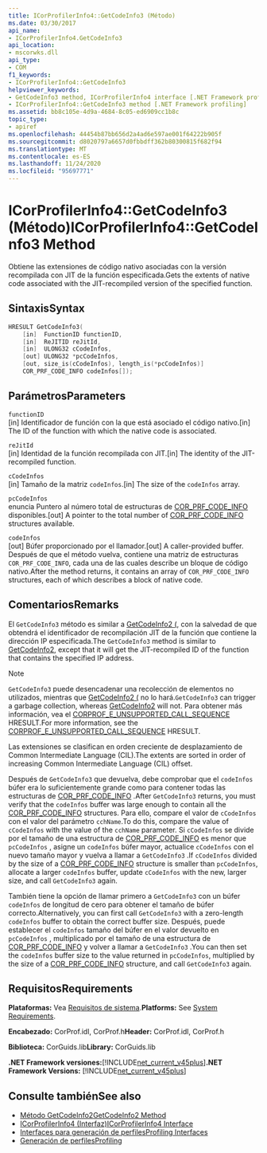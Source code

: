 ```yaml
---
title: ICorProfilerInfo4::GetCodeInfo3 (Método)
ms.date: 03/30/2017
api_name:
- ICorProfilerInfo4.GetCodeInfo3
api_location:
- mscorwks.dll
api_type:
- COM
f1_keywords:
- ICorProfilerInfo4::GetCodeInfo3
helpviewer_keywords:
- GetCodeInfo3 method, ICorProfilerInfo4 interface [.NET Framework profiling]
- ICorProfilerInfo4::GetCodeInfo3 method [.NET Framework profiling]
ms.assetid: bb8c105e-4d9a-4684-8c05-ed6909cc1b8c
topic_type:
- apiref
ms.openlocfilehash: 44454b87bb656d2a4ad6e597ae001f64222b905f
ms.sourcegitcommit: d8020797a6657d0fbbdff362b80300815f682f94
ms.translationtype: MT
ms.contentlocale: es-ES
ms.lasthandoff: 11/24/2020
ms.locfileid: "95697771"
---
```

# <a name="icorprofilerinfo4getcodeinfo3-method"></a><span data-ttu-id="d2623-102">ICorProfilerInfo4::GetCodeInfo3 (Método)</span><span class="sxs-lookup"><span data-stu-id="d2623-102">ICorProfilerInfo4::GetCodeInfo3 Method</span></span>

<span data-ttu-id="d2623-103">Obtiene las extensiones de código nativo asociadas con la versión recompilada con JIT de la función especificada.</span><span class="sxs-lookup"><span data-stu-id="d2623-103">Gets the extents of native code associated with the JIT-recompiled version of the specified function.</span></span>  
  
## <a name="syntax"></a><span data-ttu-id="d2623-104">Sintaxis</span><span class="sxs-lookup"><span data-stu-id="d2623-104">Syntax</span></span>  
  
```cpp  
HRESULT GetCodeInfo3(  
    [in]  FunctionID functionID,  
    [in]  ReJITID reJitId,  
    [in]  ULONG32 cCodeInfos,  
    [out] ULONG32 *pcCodeInfos,  
    [out, size_is(cCodeInfos), length_is(*pcCodeInfos)]  
    COR_PRF_CODE_INFO codeInfos[]);  
```  
  
## <a name="parameters"></a><span data-ttu-id="d2623-105">Parámetros</span><span class="sxs-lookup"><span data-stu-id="d2623-105">Parameters</span></span>  

 `functionID`  
 <span data-ttu-id="d2623-106">[in] Identificador de función con la que está asociado el código nativo.</span><span class="sxs-lookup"><span data-stu-id="d2623-106">[in] The ID of the function with which the native code is associated.</span></span>  
  
 `reJitId`  
 <span data-ttu-id="d2623-107">[in] Identidad de la función recompilada con JIT.</span><span class="sxs-lookup"><span data-stu-id="d2623-107">[in] The identity of the JIT-recompiled function.</span></span>  
  
 `cCodeInfos`  
 <span data-ttu-id="d2623-108">[in] Tamaño de la matriz `codeInfos`.</span><span class="sxs-lookup"><span data-stu-id="d2623-108">[in] The size of the `codeInfos` array.</span></span>  
  
 `pcCodeInfos`  
 <span data-ttu-id="d2623-109">enuncia Puntero al número total de estructuras de [COR_PRF_CODE_INFO](cor-prf-code-info-structure.md) disponibles.</span><span class="sxs-lookup"><span data-stu-id="d2623-109">[out] A pointer to the total number of [COR_PRF_CODE_INFO](cor-prf-code-info-structure.md) structures available.</span></span>  
  
 `codeInfos`  
 <span data-ttu-id="d2623-110">[out] Búfer proporcionado por el llamador.</span><span class="sxs-lookup"><span data-stu-id="d2623-110">[out] A caller-provided buffer.</span></span> <span data-ttu-id="d2623-111">Después de que el método vuelva, contiene una matriz de estructuras `COR_PRF_CODE_INFO`, cada una de las cuales describe un bloque de código nativo.</span><span class="sxs-lookup"><span data-stu-id="d2623-111">After the method returns, it contains an array of `COR_PRF_CODE_INFO` structures, each of which describes a block of native code.</span></span>  
  
## <a name="remarks"></a><span data-ttu-id="d2623-112">Comentarios</span><span class="sxs-lookup"><span data-stu-id="d2623-112">Remarks</span></span>  

 <span data-ttu-id="d2623-113">El `GetCodeInfo3` método es similar a [GetCodeInfo2 (](icorprofilerinfo2-getcodeinfo2-method.md), con la salvedad de que obtendrá el identificador de recompilación JIT de la función que contiene la dirección IP especificada.</span><span class="sxs-lookup"><span data-stu-id="d2623-113">The `GetCodeInfo3` method is similar to [GetCodeInfo2](icorprofilerinfo2-getcodeinfo2-method.md), except that it will get the JIT-recompiled ID of the function that contains the specified IP address.</span></span>  
  
> [!NOTE]
> <span data-ttu-id="d2623-114">`GetCodeInfo3` puede desencadenar una recolección de elementos no utilizados, mientras que [GetCodeInfo2 (](icorprofilerinfo2-getcodeinfo2-method.md) no lo hará.</span><span class="sxs-lookup"><span data-stu-id="d2623-114">`GetCodeInfo3` can trigger a garbage collection, whereas [GetCodeInfo2](icorprofilerinfo2-getcodeinfo2-method.md) will not.</span></span> <span data-ttu-id="d2623-115">Para obtener más información, vea el [CORPROF_E_UNSUPPORTED_CALL_SEQUENCE](corprof-e-unsupported-call-sequence-hresult.md) HRESULT.</span><span class="sxs-lookup"><span data-stu-id="d2623-115">For more information, see the [CORPROF_E_UNSUPPORTED_CALL_SEQUENCE](corprof-e-unsupported-call-sequence-hresult.md) HRESULT.</span></span>  
  
 <span data-ttu-id="d2623-116">Las extensiones se clasifican en orden creciente de desplazamiento de Common Intermediate Language (CIL).</span><span class="sxs-lookup"><span data-stu-id="d2623-116">The extents are sorted in order of increasing Common Intermediate Language (CIL) offset.</span></span>  
  
 <span data-ttu-id="d2623-117">Después de `GetCodeInfo3` que devuelva, debe comprobar que el `codeInfos` búfer era lo suficientemente grande como para contener todas las estructuras de [COR_PRF_CODE_INFO](cor-prf-code-info-structure.md) .</span><span class="sxs-lookup"><span data-stu-id="d2623-117">After `GetCodeInfo3` returns, you must verify that the `codeInfos` buffer was large enough to contain all the [COR_PRF_CODE_INFO](cor-prf-code-info-structure.md) structures.</span></span> <span data-ttu-id="d2623-118">Para ello, compare el valor de `cCodeInfos` con el valor del parámetro `cchName`.</span><span class="sxs-lookup"><span data-stu-id="d2623-118">To do this, compare the value of `cCodeInfos` with the value of the `cchName` parameter.</span></span> <span data-ttu-id="d2623-119">Si `cCodeInfos` se divide por el tamaño de una estructura de [COR_PRF_CODE_INFO](cor-prf-code-info-structure.md) es menor que `pcCodeInfos` , asigne un `codeInfos` búfer mayor, actualice `cCodeInfos` con el nuevo tamaño mayor y vuelva a llamar a `GetCodeInfo3` .</span><span class="sxs-lookup"><span data-stu-id="d2623-119">If `cCodeInfos` divided by the size of a [COR_PRF_CODE_INFO](cor-prf-code-info-structure.md) structure is smaller than `pcCodeInfos`, allocate a larger `codeInfos` buffer, update `cCodeInfos` with the new, larger size, and call `GetCodeInfo3` again.</span></span>  
  
 <span data-ttu-id="d2623-120">También tiene la opción de llamar primero a `GetCodeInfo3` con un búfer `codeInfos` de longitud de cero para obtener el tamaño de búfer correcto.</span><span class="sxs-lookup"><span data-stu-id="d2623-120">Alternatively, you can first call `GetCodeInfo3` with a zero-length `codeInfos` buffer to obtain the correct buffer size.</span></span> <span data-ttu-id="d2623-121">Después, puede establecer el `codeInfos` tamaño del búfer en el valor devuelto en `pcCodeInfos` , multiplicado por el tamaño de una estructura de [COR_PRF_CODE_INFO](cor-prf-code-info-structure.md) y volver a llamar a `GetCodeInfo3` .</span><span class="sxs-lookup"><span data-stu-id="d2623-121">You can then set the `codeInfos` buffer size to the value returned in `pcCodeInfos`, multiplied by the size of a [COR_PRF_CODE_INFO](cor-prf-code-info-structure.md) structure, and call `GetCodeInfo3` again.</span></span>  
  
## <a name="requirements"></a><span data-ttu-id="d2623-122">Requisitos</span><span class="sxs-lookup"><span data-stu-id="d2623-122">Requirements</span></span>  

 <span data-ttu-id="d2623-123">**Plataformas:** Vea [Requisitos de sistema](../../get-started/system-requirements.md).</span><span class="sxs-lookup"><span data-stu-id="d2623-123">**Platforms:** See [System Requirements](../../get-started/system-requirements.md).</span></span>  
  
 <span data-ttu-id="d2623-124">**Encabezado:** CorProf.idl, CorProf.h</span><span class="sxs-lookup"><span data-stu-id="d2623-124">**Header:** CorProf.idl, CorProf.h</span></span>  
  
 <span data-ttu-id="d2623-125">**Biblioteca:** CorGuids.lib</span><span class="sxs-lookup"><span data-stu-id="d2623-125">**Library:** CorGuids.lib</span></span>  
  
 <span data-ttu-id="d2623-126">**.NET Framework versiones:**[!INCLUDE[net_current_v45plus](../../../../includes/net-current-v45plus-md.md)]</span><span class="sxs-lookup"><span data-stu-id="d2623-126">**.NET Framework Versions:** [!INCLUDE[net_current_v45plus](../../../../includes/net-current-v45plus-md.md)]</span></span>  
  
## <a name="see-also"></a><span data-ttu-id="d2623-127">Consulte también</span><span class="sxs-lookup"><span data-stu-id="d2623-127">See also</span></span>

- [<span data-ttu-id="d2623-128">Método GetCodeInfo2</span><span class="sxs-lookup"><span data-stu-id="d2623-128">GetCodeInfo2 Method</span></span>](icorprofilerinfo2-getcodeinfo2-method.md)
- [<span data-ttu-id="d2623-129">ICorProfilerInfo4 (Interfaz)</span><span class="sxs-lookup"><span data-stu-id="d2623-129">ICorProfilerInfo4 Interface</span></span>](icorprofilerinfo4-interface.md)
- [<span data-ttu-id="d2623-130">Interfaces para generación de perfiles</span><span class="sxs-lookup"><span data-stu-id="d2623-130">Profiling Interfaces</span></span>](profiling-interfaces.md)
- [<span data-ttu-id="d2623-131">Generación de perfiles</span><span class="sxs-lookup"><span data-stu-id="d2623-131">Profiling</span></span>](index.md)
